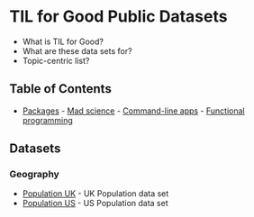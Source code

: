 # TIL for Good Public Datasets

- What is TIL for Good?
- What are these data sets for?
- Topic-centric list?

## Table of Contents

- [Packages](#packages) - [Mad science](#mad-science) - [Command-line apps](#command-line-apps) - [Functional programming](#functional-programming)

## Datasets

### Geography

- [Population UK](https://github.com/feross/webtorrent) - UK Population data set
- [Population US](https://github.com/mafintosh/peerflix) - US Population data set
